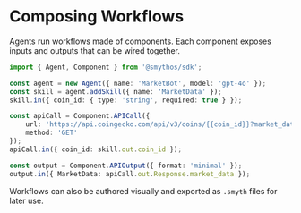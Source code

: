 # Composing Workflows

Agents run workflows made of components. Each component exposes inputs and outputs that can be wired together.

```typescript
import { Agent, Component } from '@smythos/sdk';

const agent = new Agent({ name: 'MarketBot', model: 'gpt-4o' });
const skill = agent.addSkill({ name: 'MarketData' });
skill.in({ coin_id: { type: 'string', required: true } });

const apiCall = Component.APICall({
    url: 'https://api.coingecko.com/api/v3/coins/{{coin_id}}?market_data=true',
    method: 'GET'
});
apiCall.in({ coin_id: skill.out.coin_id });

const output = Component.APIOutput({ format: 'minimal' });
output.in({ MarketData: apiCall.out.Response.market_data });
```

Workflows can also be authored visually and exported as `.smyth` files for later use.
